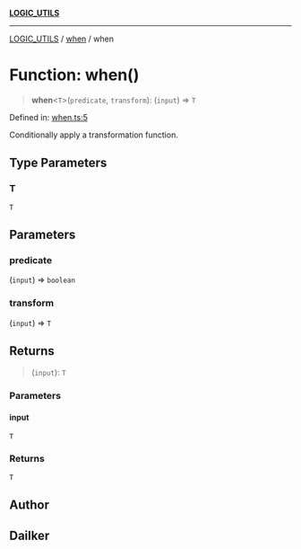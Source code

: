 [**LOGIC_UTILS**](../../README.md)

***

[LOGIC_UTILS](../../README.md) / [when](../README.md) / when

# Function: when()

> **when**\<`T`\>(`predicate`, `transform`): (`input`) => `T`

Defined in: [when.ts:5](https://github.com/dailker/everyutil/blob/9ec04d41a381dab61073bf86e9abc70eaf55066d/src/logic/when.ts#L5)

Conditionally apply a transformation function.

## Type Parameters

### T

`T`

## Parameters

### predicate

(`input`) => `boolean`

### transform

(`input`) => `T`

## Returns

> (`input`): `T`

### Parameters

#### input

`T`

### Returns

`T`

## Author

## Dailker
